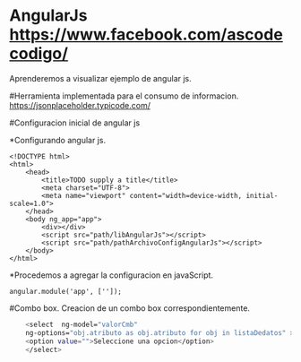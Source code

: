 # AngularJs    https://www.facebook.com/ascodecodigo/

Aprenderemos a visualizar ejemplo de angular js.

#Herramienta implementada para el consumo de informacion.
https://jsonplaceholder.typicode.com/

#Configuracion inicial de angular js

*Configurando angular js.
<br>
```
<!DOCTYPE html>
<html>
    <head>
        <title>TODO supply a title</title>
        <meta charset="UTF-8">
        <meta name="viewport" content="width=device-width, initial-scale=1.0">
    </head>
    <body ng_app="app">
        <div></div>
        <script src="path/libAngularJs"></script>
        <script src="path/pathArchivoConfigAngularJs"></script>
    </body>
</html>
```
*Procedemos a agregar la configuracion en javaScript.
```
angular.module('app', ['']);
```





#Combo box.
Creacion de un combo box correspondientemente.


```sh
    <select  ng-model="valorCmb" 
    ng-options="obj.atributo as obj.atributo for obj in listaDedatos" >
    <option value="">Seleccione una opcion</option>
    </select>
```